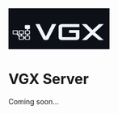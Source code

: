 <img src="./vgx/src/resources/WEB-ROOT/artifacts/logo_w-b.png" alt="" width="200"/>

# VGX Server

Coming soon...
